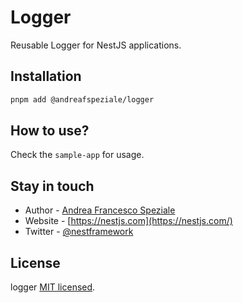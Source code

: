 # Logger

Reusable Logger for NestJS applications.

## Installation

```sh
pnpm add @andreafspeziale/logger
```

## How to use?

Check the `sample-app` for usage.

## Stay in touch

- Author - [Andrea Francesco Speziale](https://twitter.com/andreafspeziale)
- Website - [https://nestjs.com](https://nestjs.com/)
- Twitter - [@nestframework](https://twitter.com/nestframework)

## License

logger [MIT licensed](LICENSE).
